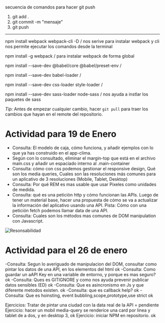 secuencia de comandos para hacer git push

1) git add .
2) git commit -m "mensaje"
3) git push

*******
npm install webpack webpack-cli -D / nos serive para instalar webpack y cli nos permite ejecutar los comandos desde la terminal

npm install -g webpack / para instalar webpack de forma global

npm install --save-dev @babel/core @babel/preset-env / 

npm install --save-dev babel-loader /

npm install --save-dev css-loader style-loader / 

npm install --save-dev sass-loader node-sass / nos ayuda a instlar los paquetes de sass

*Tip:* Antes de empezar cualquier cambio, hacer ``git pull`` para traer los cambios que hayan en el remote del repositorio.

# Actividad para 19 de Enero

- Consulta: El modelo de caja, cómo funciona, y añadir ejemplos con lo que ya has construido en el app-clima.
- Según con lo consultado, eliminar el margin-top que está en el archivo main.css y añadir un espaciado interno al .main-container
- Consulta: cómo con css podemos gestionar el responsive design, Qué son los media queries, Cuales son las resoluciones más comunes para un aplicativo de 3 resoluciones (Mobile, Tablet, Desktop)
- Consulta: Por qué REM es mas usable que usar Pixeles como unidades de medida.
- Consulta:  qué es una peticiòn http y cómo funcionan las APIs. Luego de tener un material base, hacer una propuesta de cómo se va a actualizar la información del aplicativo usando una API. Pista: Cómo con una petición fetch podemos llamar data de una API.
- Consulta: Cuales son los métodos mas comunes de DOM manipulation con Javascript.

![Resonsabilidad](Diseños/responsabilidad.webp)

# Actividad para el 26 de enero

-Consulta: Segun lo averiguado de manipulacion del DOM, consultar como pintar los datos de una API, en los elementos del html ok
-Consulta: Como guardar un aAPI Key en una variable de entorno, y porque es mas seguro? ok
-Consulta: Ques es GITIGNORE y como nos ayuda prevenir publicar datos sensibles (ED) ok
-Consulta: Que es asincronismo en Js y que diferente metodos existen. ok
-Consulta: que es callback help? ok
-Consulta: Que es hoinsting, event bubbling,scope,prototype,use strict ok

Ejercicios: Tratar de pintar una ciudad con la data real de la API = pendiente
Ejercicio: hacer un mobil media-query se renderice una card por linea y tablet de a dos, y en desktop 3, ok
Ejercicio: iniciar NPM en repositorio. ok


